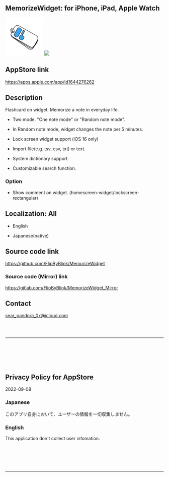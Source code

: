 MemorizeWidget: for iPhone, iPad, Apple Watch
---------------------------------------------

<img src="MemorizeWidget/Assets.xcassets/ClipedIcon.imageset/ClipedIcon360.png" width="120">

<a href="https://apps.apple.com/app/id1644276262" target="blank">
    <img src="https://developer.apple.com/assets/elements/badges/download-on-the-app-store.svg">
</a>


AppStore link
--------------
https://apps.apple.com/app/id1644276262


Description
------------
Flashcard on widget. Memorize a note in everyday life.

- Two mode. "One note mode" or "Random note mode".

- In Random note mode, widget changes the note per 5 minutes.

- Lock screen widget support (iOS 16 only)

- Import file(e.g. tsv, csv, txt) or text.

- System dictionary support.

- Customizable search function.


### Option
- Show comment on widget. (homescreen-widget/lockscreen-rectangular)


Localization: All
-------------------
- English

- Japanese(native)


Source code link
------------------
https://github.com/FlipByBlink/MemorizeWidget

### Source code (Mirror) link
https://gitlab.com/FlipByBlink/MemorizeWidget_Mirror


Contact
------------
sear_pandora_0x@icloud.com


<br>
<br>

* * *

<br>
<br>
<br>
<br>

Privacy Policy for AppStore
----------------------------
2022-09-08

### Japanese
このアプリ自身において、ユーザーの情報を一切収集しません。

### English
This application don't collect user infomation.

<br>
<br>
<br>
<br>

* * *

<br>
<br>

<!-- URL "Support page for AppStore" -->
<!-- https://flipbyblink.github.io/MemorizeWidget/ -->

<!-- URL "Privacy Policy for AppStore" -->
<!-- https://flipbyblink.github.io/MemorizeWidget/#privacy-policy-for-appstore -->
